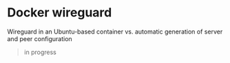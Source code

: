 # Docker wireguard
Wireguard in an Ubuntu-based container vs. automatic generation of server and peer configuration
> in progress
